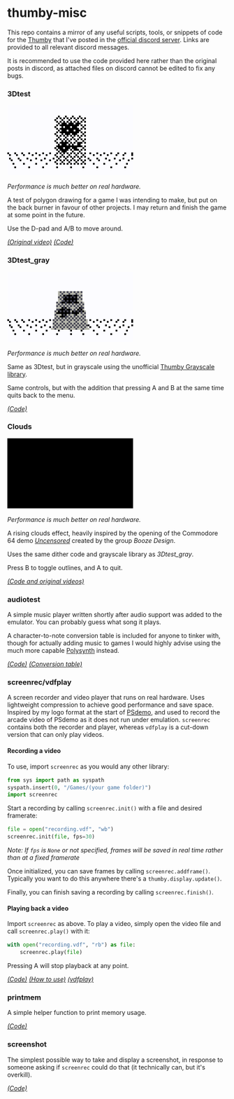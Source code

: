 # thumby-misc
This repo contains a mirror of any useful scripts, tools, or snippets of code for the [Thumby](https://thumby.us/) that I've posted in the [official discord server](https://discord.gg/vzf3wQXVvm). Links are provided to all relevant discord messages.

It is recommended to use the code provided here rather than the original posts in discord, as attached files on discord cannot be edited to fix any bugs.

### 3Dtest
![Emulator recording](./3Dtest/emulator_video.gif)

*Performance is much better on real hardware.*

A test of polygon drawing for a game I was intending to make, but put on the back burner in favour of other projects. I may return and finish the game at some point in the future.

Use the D-pad and A/B to move around.

*[(Original video)](https://discord.com/channels/898292107289190461/898292174410612787/943969254036893776) [(Code)](https://discord.com/channels/898292107289190461/898292174410612787/945428253257105409)*

### 3Dtest_gray
![Emulator recording](./3Dtest_gray/emulator_video.gif)

*Performance is much better on real hardware.*

Same as 3Dtest, but in grayscale using the unofficial [Thumby Grayscale library](https://github.com/Timendus/thumby-grayscale).

Same controls, but with the addition that pressing A and B at the same time quits back to the menu.

*[(Code)](https://discord.com/channels/898292107289190461/996871099499425873/1043773174464135298)*

### Clouds
![Emulator recording](./Clouds/emulator_video.gif)

*Performance is much better on real hardware.*

A rising clouds effect, heavily inspired by the opening of the Commodore 64 demo *[Uncensored](https://www.youtube.com/watch?v=9LFD4SzW3e0)* created by the group *Booze Design*.

Uses the same dither code and grayscale library as *3Dtest_gray*.

Press B to toggle outlines, and A to quit.

*[(Code and original videos)](https://discord.com/channels/898292107289190461/898292174410612787/1143082064871170049)*

### audiotest
A simple music player written shortly after audio support was added to the emulator. You can probably guess what song it plays.

A character-to-note conversion table is included for anyone to tinker with, though for actually adding music to games I would highly advise using the much more capable [Polysynth](https://github.com/transistortester/thumby-polysynth) instead.

*[(Code)](https://discord.com/channels/898292107289190461/898292174410612787/949009396745248788)* *[(Conversion table)](https://discord.com/channels/898292107289190461/898292174410612787/978056752052465684)*

### screenrec/vdfplay
A screen recorder and video player that runs on real hardware. Uses lightweight compression to achieve good performance and save space. Inspired by my logo format at the start of [PSdemo](https://github.com/transistortester/thumby-polysynth/tree/main/PSdemo), and used to record the arcade video of PSdemo as it does not run under emulation. `screenrec` contains both the recorder and player, whereas `vdfplay` is a cut-down version that can only play videos.

#### Recording a video
To use, import `screenrec` as you would any other library:
```py
from sys import path as syspath
syspath.insert(0, "/Games/(your game folder)")
import screenrec
```

Start a recording by calling `screenrec.init()` with a file and desired framerate:
```py
file = open("recording.vdf", "wb")
screenrec.init(file, fps=30)
```
*Note: If `fps` is `None` or not specified, frames will be saved in real time rather than at a fixed framerate*

Once initialized, you can save frames by calling `screenrec.addframe()`. Typically you want to do this anywhere there's a `thumby.display.update()`.

Finally, you can finish saving a recording by calling `screenrec.finish()`.

#### Playing back a video
Import `screenrec` as above. To play a video, simply open the video file and call `screenrec.play()` with it:
```py
with open("recording.vdf", "rb") as file:
    screenrec.play(file)
```
Pressing A will stop playback at any point.

*[(Code)](https://discord.com/channels/898292107289190461/898292174410612787/1016541133234520135) [(How to use)](https://discord.com/channels/898292107289190461/898292174410612787/1079125786113622188) [(vdfplay)](https://discord.com/channels/898292107289190461/898292174410612787/1079139408197980272)*

### printmem
A simple helper function to print memory usage.

*[(Code)](https://discord.com/channels/898292107289190461/898292174410612787/979006475211006043)*

### screenshot
The simplest possible way to take and display a screenshot, in response to someone asking if `screenrec` could do that (it technically can, but it's overkill).

*[(Code)](https://discord.com/channels/898292107289190461/898292174410612787/1016793119745904731)*
